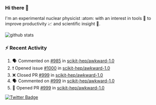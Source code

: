 ### Hi there 👋 

I'm an experimental nuclear physicist :atom: with an interest in tools :wrench: to improve productivity :chart_with_upwards_trend: and scientific insight :telescope:.

![github stats](https://github-readme-stats.vercel.app/api?username=agoose77&show_icons=true&hide_rank=true&hide_title=true&bg_color=30,e76445,904e95&text_color=efe3ec&icon_color=efe3ec)
<!--
**agoose77/agoose77** is a ✨ _special_ ✨ repository because its `README.md` (this file) appears on your GitHub profile.

Here are some ideas to get you started:

- 🔭 I’m currently working on ...
- 🌱 I’m currently learning ...
- 👯 I’m looking to collaborate on ...
- 🤔 I’m looking for help with ...
- 💬 Ask me about ...
- 📫 How to reach me: ...
- 😄 Pronouns: ...
- ⚡ Fun fact: ...
-->

### :zap: Recent Activity
<!--START_SECTION:activity-->
1. 🗣 Commented on [#985](https://github.com/scikit-hep/awkward-1.0/issues/985) in [scikit-hep/awkward-1.0](https://github.com/scikit-hep/awkward-1.0)
2. ❗️ Opened issue [#1000](https://github.com/scikit-hep/awkward-1.0/issues/1000) in [scikit-hep/awkward-1.0](https://github.com/scikit-hep/awkward-1.0)
3. ❌ Closed PR [#999](https://github.com/scikit-hep/awkward-1.0/pull/999) in [scikit-hep/awkward-1.0](https://github.com/scikit-hep/awkward-1.0)
4. 🗣 Commented on [#999](https://github.com/scikit-hep/awkward-1.0/issues/999) in [scikit-hep/awkward-1.0](https://github.com/scikit-hep/awkward-1.0)
5. 💪 Opened PR [#999](https://github.com/scikit-hep/awkward-1.0/pull/999) in [scikit-hep/awkward-1.0](https://github.com/scikit-hep/awkward-1.0)
<!--END_SECTION:activity-->


[![Twitter Badge](https://img.shields.io/twitter/follow/agoose77?style=flat-square&logo=Twitter&logoColor=white&color=cornflowerblue)](https://twitter.com/agoose77)
